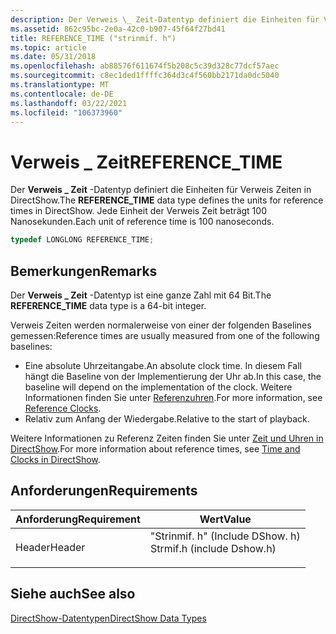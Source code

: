 ```yaml
---
description: Der Verweis \_ Zeit-Datentyp definiert die Einheiten für Verweis Zeiten in DirectShow. Jede Einheit der Verweis Zeit beträgt 100 Nanosekunden.
ms.assetid: 862c95bc-2e0a-42c0-b907-45f64f27bd41
title: REFERENCE_TIME ("strinmif. h")
ms.topic: article
ms.date: 05/31/2018
ms.openlocfilehash: ab88576f611674f5b208c5c39d328c77dcf57aec
ms.sourcegitcommit: c8ec1ded1ffffc364d3c4f560bb2171da0dc5040
ms.translationtype: MT
ms.contentlocale: de-DE
ms.lasthandoff: 03/22/2021
ms.locfileid: "106373960"
---
```

# <a name="reference_time"></a><span data-ttu-id="2f58f-104">Verweis \_ Zeit</span><span class="sxs-lookup"><span data-stu-id="2f58f-104">REFERENCE\_TIME</span></span>

<span data-ttu-id="2f58f-105">Der **Verweis \_ Zeit** -Datentyp definiert die Einheiten für Verweis Zeiten in DirectShow.</span><span class="sxs-lookup"><span data-stu-id="2f58f-105">The **REFERENCE\_TIME** data type defines the units for reference times in DirectShow.</span></span> <span data-ttu-id="2f58f-106">Jede Einheit der Verweis Zeit beträgt 100 Nanosekunden.</span><span class="sxs-lookup"><span data-stu-id="2f58f-106">Each unit of reference time is 100 nanoseconds.</span></span>


```C++
typedef LONGLONG REFERENCE_TIME;
```



## <a name="remarks"></a><span data-ttu-id="2f58f-107">Bemerkungen</span><span class="sxs-lookup"><span data-stu-id="2f58f-107">Remarks</span></span>

<span data-ttu-id="2f58f-108">Der **Verweis \_ Zeit** -Datentyp ist eine ganze Zahl mit 64 Bit.</span><span class="sxs-lookup"><span data-stu-id="2f58f-108">The **REFERENCE\_TIME** data type is a 64-bit integer.</span></span>

<span data-ttu-id="2f58f-109">Verweis Zeiten werden normalerweise von einer der folgenden Baselines gemessen:</span><span class="sxs-lookup"><span data-stu-id="2f58f-109">Reference times are usually measured from one of the following baselines:</span></span>

-   <span data-ttu-id="2f58f-110">Eine absolute Uhrzeitangabe.</span><span class="sxs-lookup"><span data-stu-id="2f58f-110">An absolute clock time.</span></span> <span data-ttu-id="2f58f-111">In diesem Fall hängt die Baseline von der Implementierung der Uhr ab.</span><span class="sxs-lookup"><span data-stu-id="2f58f-111">In this case, the baseline will depend on the implementation of the clock.</span></span> <span data-ttu-id="2f58f-112">Weitere Informationen finden Sie unter [Referenzuhren](reference-clocks.md).</span><span class="sxs-lookup"><span data-stu-id="2f58f-112">For more information, see [Reference Clocks](reference-clocks.md).</span></span>
-   <span data-ttu-id="2f58f-113">Relativ zum Anfang der Wiedergabe.</span><span class="sxs-lookup"><span data-stu-id="2f58f-113">Relative to the start of playback.</span></span>

<span data-ttu-id="2f58f-114">Weitere Informationen zu Referenz Zeiten finden Sie unter [Zeit und Uhren in DirectShow](time-and-clocks-in-directshow.md).</span><span class="sxs-lookup"><span data-stu-id="2f58f-114">For more information about reference times, see [Time and Clocks in DirectShow](time-and-clocks-in-directshow.md).</span></span>

## <a name="requirements"></a><span data-ttu-id="2f58f-115">Anforderungen</span><span class="sxs-lookup"><span data-stu-id="2f58f-115">Requirements</span></span>



| <span data-ttu-id="2f58f-116">Anforderung</span><span class="sxs-lookup"><span data-stu-id="2f58f-116">Requirement</span></span> | <span data-ttu-id="2f58f-117">Wert</span><span class="sxs-lookup"><span data-stu-id="2f58f-117">Value</span></span> |
|-------------------|-------------------------------------------------------------------------------------------------------|
| <span data-ttu-id="2f58f-118">Header</span><span class="sxs-lookup"><span data-stu-id="2f58f-118">Header</span></span><br/> | <dl> <span data-ttu-id="2f58f-119"><dt>"Strinmif. h" (Include DShow. h)</dt></span><span class="sxs-lookup"><span data-stu-id="2f58f-119"><dt>Strmif.h (include Dshow.h)</dt></span></span> </dl> |



## <a name="see-also"></a><span data-ttu-id="2f58f-120">Siehe auch</span><span class="sxs-lookup"><span data-stu-id="2f58f-120">See also</span></span>

<dl> <dt>

[<span data-ttu-id="2f58f-121">DirectShow-Datentypen</span><span class="sxs-lookup"><span data-stu-id="2f58f-121">DirectShow Data Types</span></span>](directshow-data-types.md)
</dt> </dl>

 

 




